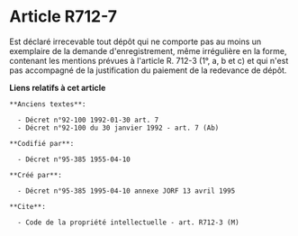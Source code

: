 # Article R712-7

Est déclaré irrecevable tout dépôt qui ne comporte pas au moins un exemplaire de la demande d'enregistrement, même
irrégulière en la forme, contenant les mentions prévues à l'article R. 712-3 (1°, a, b et c) et qui n'est pas accompagné de
la justification du paiement de la redevance de dépôt.

**Liens relatifs à cet article**

	**Anciens textes**:

	  - Décret n°92-100 1992-01-30 art. 7
	  - Décret n°92-100 du 30 janvier 1992 - art. 7 (Ab)

	**Codifié par**:

	  - Décret n°95-385 1955-04-10

	**Créé par**:

	  - Décret n°95-385 1995-04-10 annexe JORF 13 avril 1995

	**Cite**:

	  - Code de la propriété intellectuelle - art. R712-3 (M)
